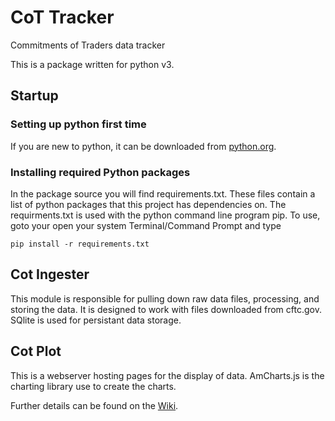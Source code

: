 # CoT Tracker
Commitments of Traders data tracker

This is a package written for python v3.


## Startup
### Setting up python first time
If you are new to python, it can be downloaded from [python.org](https://python.org/downloads).

### Installing required Python packages
In the package source you will find requirements.txt. These files contain a list of python packages that this project has dependencies on. The requirments.txt is used with the python command line program pip.
To use, goto your open your system Terminal/Command Prompt and type 
```
pip install -r requirements.txt
```


## Cot Ingester

This module is responsible for pulling down raw data files, processing, and storing the data.
It is designed to work with files downloaded from cftc.gov.
SQlite is used for persistant data storage.

## Cot Plot

This is a webserver hosting pages for the display of data. AmCharts.js is the charting library use to create the charts.

Further details can be found on the [Wiki](https://github.com/thunderbolt10/cot_tracker/wiki).

